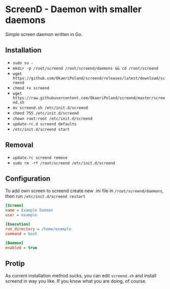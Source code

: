 # ScreenD - Daemon with smaller daemons
Simple screen daemon written in Go.

## Installation
- `sudo su -`
- `mkdir -p /root/screend /root/screend/daemons && cd /root/screend`
- `wget https://github.com/OkaeriPoland/screend/releases/latest/download/screend`
- `chmod +x screend`
- `wget https://raw.githubusercontent.com/OkaeriPoland/screend/master/screend.sh`
- `mv screend.sh /etc/init.d/screend`
- `chmod 755 /etc/init.d/screend`
- `chown root:root /etc/init.d/screend`
- `update-rc.d screend defaults`
- `/etc/init.d/screend start`

## Removal
- `update.rc screend remove`
- `sudo rm -rf /root/screend /etc/init.d/screend`

## Configuration
To add own screen to screend create new .ini file in `/root/screend/daemons`, then run `/etc/init.d/screend restart`

```ini
[Screen]
name = Example Daemon
user = example

[Execution]
run_directory = /home/example
command = bash

[Daemon]
enabled = true
```

## Protip
As current installation method sucks, you can edit `screend.sh` and install screend in way you like. If you know what you are doing, of course.
